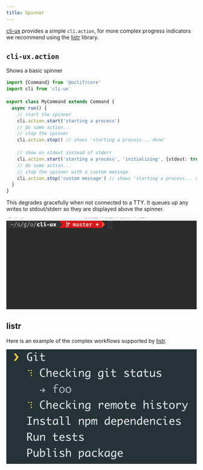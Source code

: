 ```yaml
---
title: Spinner
---
```


[cli-ux](https://github.com/oclif/cli-ux) provides a simple `cli.action`, for more complex progress indicators we recommend using the [listr](https://www.npmjs.com/package/listr) library.

## `cli-ux.action`

Shows a basic spinner

```typescript
import {Command} from '@oclif/core'
import cli from 'cli-ux'

export class MyCommand extends Command {
  async run() {
    // start the spinner
    cli.action.start('starting a process')
    // do some action...
    // stop the spinner
    cli.action.stop() // shows 'starting a process... done'

    // show on stdout instead of stderr
    cli.action.start('starting a process', 'initializing', {stdout: true})
    // do some action...
    // stop the spinner with a custom message
    cli.action.stop('custom message') // shows 'starting a process... custom message'
  }
}
```

This degrades gracefully when not connected to a TTY. It queues up any writes to stdout/stderr so they are displayed above the spinner.

![action demo](/img/action.gif)

## listr

Here is an example of the complex workflows supported by [listr](https://www.npmjs.com/package/listr).

![listr demo](/img/listr.gif)
